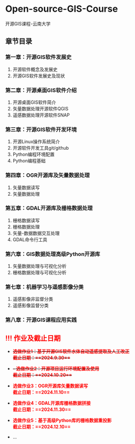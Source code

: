 # Open-source-GIS-Course
开源GIS课程-云南大学

## 章节目录
### 第一章：开源GIS软件发展史
1. 开源软件概念及发展史
2. 开源GIS软件发展史及现状
### 第二章：开源桌面GIS软件介绍
1. 开源桌面GIS软件简介
2. 矢量数据处理开源软件QGIS
3. 遥感数据处理开源软件SNAP
### 第三章：开源GIS软件开发环境
1. 开源Linux操作系统简介
2. 开源软件开发工具git/github
3. Python编程环境配置
4. Python编程基础
### 第四章：OGR开源库及矢量数据处理
1. 矢量数据读写
2. 矢量数据处理
### 第五章：GDAL开源库及栅格数据处理
1. 栅格数据读写
2. 栅格数据处理
3. 矢量-数据数据交互处理
4. GDAL命令行工具
### 第六章：GIS数据处理高级Python开源库
1. 矢量数据处理与可视化分析
2. 栅格数据处理与可视化分析
### 第七章：机器学习与遥感影像分类
1. 遥感影像非监督分类
2. 遥感影像监督分类
### 第八章：开源GIS课程应用实践

## **<font color="red">!!! 作业及截止日期</font>**  
- ~~**<font color="red">选做作业1：基于开源GIS软件水体自动遥感提取及人工改正         
截止日期：==2024.9.30==</font>**~~    

- ~~**<font color="red">- 选做作业2：开源项目运行环境配置及使用        
截止日期：==2024.10.20==</font>**~~    

- **<font color="red">选做作业3：OGR开源库矢量数据读写       
截止日期：==2024.11.10==</font>**   

- **<font color="red">选做作业4：GDAL开源库栅格数据拼接       
截止日期：==2024.11.30==</font>**      

- **<font color="red">选做作业5：基于高级Python库的栅格数据重投影       
截止日期：==2024.12.10==</font>**        
- ... 
